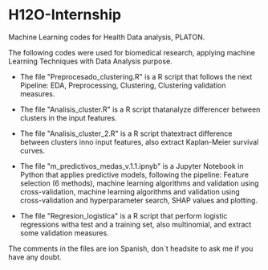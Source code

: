 # H12O-Internship
Machine Learning codes for Health Data analysis, PLATON.

The following codes were used for biomedical research, applying machine Learning Techniques with Data Analysis purpose.


* The file "Preprocesado_clustering.R" is a R script that follows the next Pipeline: EDA, Preprocessing, Clustering, Clustering validation measures.

* The file "Analisis_cluster.R" is a R script thatanalyze differencer between clusters in the input features.
 
* The file "Analisis_cluster_2.R" is a R script thatextract difference between clusters inno input features, also extract Kaplan-Meier survival curves.
  
* The file  "m_predictivos_medas_v.1.1.ipnyb" is a Jupyter Notebook in Python that applies predictive models, following the pipeline: Feature selection  (6 methods), machine learning algorithms and validation using cross-validation, machine learning algorithms and validation using cross-validation and hyperparameter search, SHAP values and plotting.

* The file "Regresion_logistica" is a R script that perform logistic regressions witha test and a training set, also multinomial, and extract some validation measures.


The comments in the files are ion Spanish, don´t headsite to ask me if you have any doubt.
